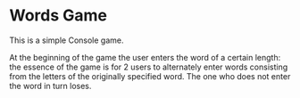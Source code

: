 # Words Game

This is a simple Console game.

At the beginning of the game the user enters the word
of a certain length: the essence of the game is for 2 users to alternately enter words consisting
from the letters of the originally specified word. The one who does not enter the word in turn loses.